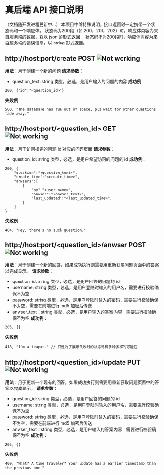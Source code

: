 # 真后端 API 接口说明

（文档随开发进程更新中...）
本项目中除特殊说明，接口返回时一定携带一个状态码和一个响应体。
状态码为200段（如 200，201，202）时，响应体内容为来自服务端的数据，将以 json 的形式返回；
状态码不为200段时，响应体内容为来自服务端的错误信息，以 string 形式返回。

## http://host:port/create POST ![Not working](https://img.shields.io/badge/not_ready-red)
**用法**：用于创建一个新的问题
**请求参数**：
+ question_text: string 类型，必选，是用户输入的问题的内容
**成功例**：
```
200, {"id":"<question_id>"}
```
**失败例**：
```
500, "The database has run out of space, plz wait for other questions fade away."
```

## http://host:port/<question_id> GET ![Not working](https://img.shields.io/badge/not_ready-red)
**用法**：用于访问指定的问题 id 对应的问题页面
**请求参数**：
+ question_id: string 类型，必选，是用户希望访问的问题的 id
**成功例**：
```
200, {
    "question":"<question_text>",
    "create_time":"<create_time>",
    "anwsers":[
        {
            "by":"<user_name>",
            "anwser":"<anwser_text>",
            "last_updated":"<last_updated_time>",
        }
    ]
}
```
**失败例**：
```
404, "Hey, there's no such question."
```

## http://host:port/<question_id>/anwser POST ![Not working](https://img.shields.io/badge/not_ready-red)
**用法**：用于创建一个新的回答，如果成功执行则需要用重新获取问题页面中的答案以完成显示。
**请求参数**：
+ question_id: string 类型，必选，是用户回答的问题的 id
+ username: string 类型，必选，是用户登陆时输入的用户名，需要进行校验确保不为空
+ password: string 类型，必选，是用户登陆时输入的密码，需要进行校验确保不为空，需要在前端进行 md5 加密后传送
+ anwser_text：string 类型，必选，是用户输入的答案内容，需要进行校验确保不为空
**成功例**：
```
205, {}
```
**失败例**：
```
418, "I'm a teapot." // 只是为了展示失败时的状态码有多种多样的可能性
```

## http://host:port/<question_id>/update PUT ![Not working](https://img.shields.io/badge/not_ready-red)
**用法**：用于更新一个现有的回答，如果成功执行则需要用重新获取问题页面中的答案以完成显示。
**请求参数**：
+ question_id: string 类型，必选，是用户回答的问题的 id
+ username: string 类型，必选，是用户登陆时输入的用户名，需要进行校验确保不为空
+ password: string 类型，必选，是用户登陆时输入的密码，需要进行校验确保不为空，需要在前端进行 md5 加密后传送
+ anwser_text：string 类型，必选，是用户输入的答案内容，需要进行校验确保不为空
**成功例**：
```
205, {}
```
**失败例**：
```
409, "What? A time traveler? Your update has a earlier timestamp than the previous one."
```
